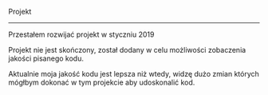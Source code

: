 Projekt

------------------

Przestałem rozwijać projekt w styczniu 2019

Projekt nie jest skończony, został dodany w celu możliwości zobaczenia jakości pisanego kodu.

Aktualnie moja jakość kodu jest lepsza niż wtedy, widzę dużo zmian których mógłbym dokonać w tym projekcie aby udoskonalić kod.

